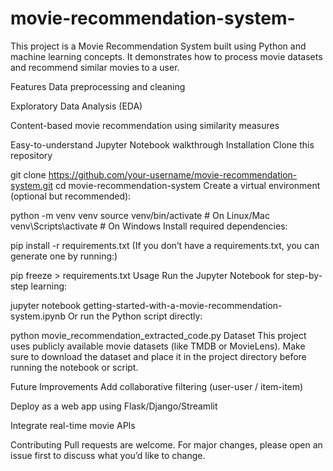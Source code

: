 # movie-recommendation-system-
This project is a Movie Recommendation System built using Python and machine learning concepts. It demonstrates how to process movie datasets and recommend similar movies to a user.

Features
Data preprocessing and cleaning

Exploratory Data Analysis (EDA)

Content-based movie recommendation using similarity measures

Easy-to-understand Jupyter Notebook walkthrough
 Installation
Clone this repository

git clone https://github.com/your-username/movie-recommendation-system.git
cd movie-recommendation-system
Create a virtual environment (optional but recommended):

python -m venv venv
source venv/bin/activate   # On Linux/Mac
venv\Scripts\activate      # On Windows
Install required dependencies:

pip install -r requirements.txt
(If you don’t have a requirements.txt, you can generate one by running:)

pip freeze > requirements.txt
Usage
Run the Jupyter Notebook for step-by-step learning:

jupyter notebook getting-started-with-a-movie-recommendation-system.ipynb
Or run the Python script directly:

python movie_recommendation_extracted_code.py
Dataset
This project uses publicly available movie datasets (like TMDB or MovieLens).
Make sure to download the dataset and place it in the project directory before running the notebook or script.

Future Improvements
Add collaborative filtering (user-user / item-item)

Deploy as a web app using Flask/Django/Streamlit

Integrate real-time movie APIs

Contributing
Pull requests are welcome. For major changes, please open an issue first to discuss what you’d like to change.
